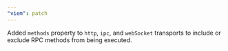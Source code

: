 ```yaml
---
"viem": patch
---
```


Added `methods` property to `http`, `ipc`, and `webSocket` transports to include or exclude RPC methods from being executed.
